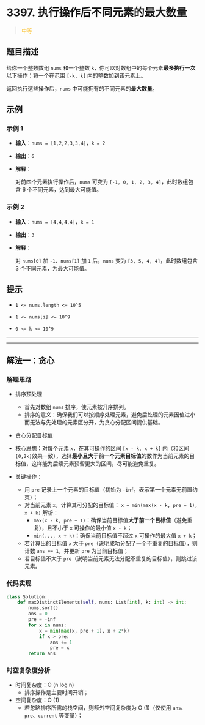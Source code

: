 # 3397. 执行操作后不同元素的最大数量
><span style="color:rgb(251,193,45)">中等</span>
## 题目描述

给你一个整数数组 `nums` 和一个整数 `k`，你可以对数组中的每个元素**最多执行一次**以下操作：将一个在范围 `[-k, k]` 内的整数加到该元素上。

返回执行这些操作后，`nums` 中可能拥有的不同元素的**最大数量**。

## 示例

### 示例 1



* **输入**：`nums = [1,2,2,3,3,4]`，`k = 2`

* **输出**：`6`

* **解释**：

  对前四个元素执行操作后，`nums` 可变为 `[-1, 0, 1, 2, 3, 4]`，此时数组包含 6 个不同元素，达到最大可能值。

### 示例 2



* **输入**：`nums = [4,4,4,4]`，`k = 1`

* **输出**：`3`

* **解释**：

  对 `nums[0]` 加 `-1`、`nums[1]` 加 `1` 后，`nums` 变为 `[3, 5, 4, 4]`，此时数组包含 3 个不同元素，为最大可能值。

## 提示



* `1 <= nums.length <= 10^5`

* `1 <= nums[i] <= 10^9`

* `0 <= k <= 10^9`












***
***






## 解法一：贪心

### 解题思路

- 排序预处理
    - 首先对数组 `nums` 排序，使元素按升序排列。
    -  排序的意义：确保我们可以按顺序处理元素，避免后处理的元素因值过小而无法与先处理的元素区分开，为贪心分配区间提供基础。

- 贪心分配目标值

- 核心思想：对每个元素 `x`，在其可操作的区间 `[x - k, x + k]` 内（和区间 `[0,2k]`效果一致），选择**最小且大于前一个元素目标值**的数作为当前元素的目标值，这样能为后续元素预留更大的区间，尽可能避免重复。
- 关键操作：
  - 用 `pre` 记录上一个元素的目标值（初始为 `-inf`，表示第一个元素无前置约束）；
  - 对当前元素 `x`，计算其可分配的目标值：
    `x = min(max(x - k, pre + 1), x + k)`
    解析：
    - `max(x - k, pre + 1)`：确保当前目标值**大于前一个目标值**（避免重复），且不小于 `x` 可操作的最小值 `x - k`；
    - `min(..., x + k)`：确保当前目标值不超过 `x` 可操作的最大值 `x + k`；
  - 若计算出的目标值 `x` 大于 `pre`（说明成功分配了一个不重复的目标值），则计数 `ans += 1`，并更新 `pre` 为当前目标值；
  - 若目标值不大于 `pre`（说明当前元素无法分配不重复的目标值），则跳过该元素。


### 代码实现



```python
class Solution:
    def maxDistinctElements(self, nums: List[int], k: int) -> int:
        nums.sort()
        ans = 0
        pre = -inf
        for x in nums:
            x = min(max(x, pre + 1), x + 2*k)
            if x > pre:
                ans += 1
                pre = x
        return ans
```

### 时空复杂度分析

- 时间复杂度：O (n log n)
    - 排序操作是主要时间开销；
- 空间复杂度：O (1)
    - 若忽略排序所需的栈空间，则额外空间复杂度为 O (1)（仅使用 `ans`、`pre`、`current` 等变量）；





